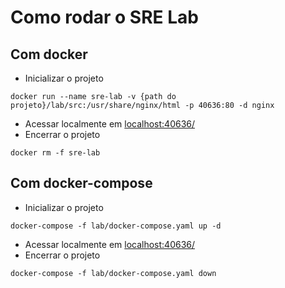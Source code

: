 # Como rodar o SRE Lab

## Com docker

- Inicializar o projeto
```console
docker run --name sre-lab -v {path do projeto}/lab/src:/usr/share/nginx/html -p 40636:80 -d nginx
```
- Acessar localmente em [localhost:40636/](http://localhost:40636/)
- Encerrar o projeto
```console
docker rm -f sre-lab
```

## Com docker-compose

- Inicializar o projeto
```console
docker-compose -f lab/docker-compose.yaml up -d
```
- Acessar localmente em [localhost:40636/](http://localhost:40636/)
- Encerrar o projeto
```console
docker-compose -f lab/docker-compose.yaml down
```
